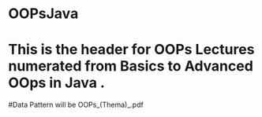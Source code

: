 # OOPsJava

# This is the header for OOPs Lectures numerated from Basics to Advanced OOps in Java .
#Data Pattern will be OOPs_(Thema)_.pdf
